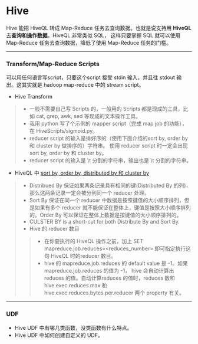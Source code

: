 # Hive

Hive 能把 HiveQL 转成 Map-Reduce 任务去查询数据。也就是说支持用 **HiveQL** 去**查询和操作数据**。HiveQL 非常类似 SQL， 这样只要掌握 SQL 就可以使用 Map-Reduce 任务去查询数据，降低了使用 Map-Reduce 任务的门槛。

----------


### Transform/Map-Reduce Scripts

可以用任何语言写script，只要这个script 接受 stdin 输入，并且往 stdout 输出。这其实就是 hadoop map-reduce 中的 stream script。

- Hive Transform
> - 一般不需要自己写 Scripts 的，一般用的 Scripts 都是现成的工具，比如 cat, grep, awk, sed 等现成的文本操作工具。
> - 我用 python 写了个示例的 mapper script（完成 map job 的功能）， 在 HiveScripts/sigmoid.py。
> - reducer script 的输入是排好序的（使用下面介绍的sort by, order by 和 cluster by 做排序的）字符串。 使用 reducer script 时一定会出现 sort by, order by 和 cluster by。
> - reducer script 的输入是 \t 分割的字符串，输出也是 \t 分割的字符串。

- HiveQL 中 [sort by, order by, distributed by 和 cluster by](https://cwiki.apache.org/confluence/display/Hive/LanguageManual+SortBy)
> - Distribued By 保证如果两条记录具有相同的键(Distributed By 的列)，那么这两条记录一定会被分到同一个 reducer 处理。
> - Sort By 保证在同一个 reducer 中数据是按照键值的大小顺序排列，但是如果有多个 reducer 就不能保证在整体上，键值是按照大小顺序排列的。Order By 可以保证在整体上数据是按键值的大小顺序排列的。
> - CULSTER BY is a short-cut for both Distribute By and Sort By.
> - Hive 的 reducer 数目
>> - 在你要执行的 HiveQL 操作之前，加上 SET mapreduce.job.reduces=<reduces_number> 即可指定执行这句 HiveQL 时的reducer 数目。
>> - hive 的 mapreduce.job.reduces 的 default value 是 -1。如果 mapreduce.job.reduces 的值为 -1， hive 会自动计算出 reduces 的值。自动计算reduces 的值时，reduces 数和 hive.exec.reduces.max 和 hive.exec.reduces.bytes.per.reducer 两个 property 有关。

---------

### UDF
- Hive UDF 中有哪几类函数，没类函数有什么特点。
- Hive UDF 中如何创建自定义的 UDF。




